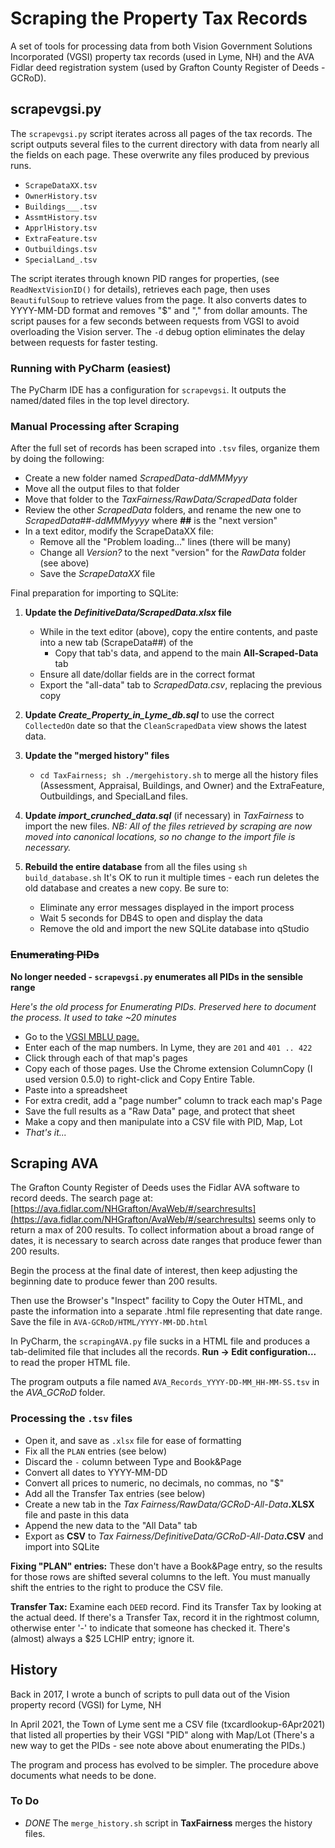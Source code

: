 # Scraping the Property Tax Records

A set of tools for processing data from both
Vision Government Solutions Incorporated (VGSI)
property tax records (used in Lyme, NH) and the
AVA Fidlar deed registration system
(used by Grafton County Register of Deeds - GCRoD).

## scrapevgsi.py

The `scrapevgsi.py` script iterates across all pages of
the tax records.
The script outputs several files to the current directory
with data from nearly all the fields on each page.
These overwrite any files produced by previous runs.

* `ScrapeDataXX.tsv`
* `OwnerHistory.tsv`
* `Buildings___.tsv`
* `AssmtHistory.tsv`
* `ApprlHistory.tsv`
* `ExtraFeature.tsv`
* `Outbuildings.tsv`
* `SpecialLand_.tsv` 

The script iterates through known PID ranges for properties,
(see `ReadNextVisionID()` for details), retrieves each page,
then uses `BeautifulSoup` to retrieve values from the page.
It also converts dates to YYYY-MM-DD format and
removes "\$" and "," from dollar amounts.
The script pauses for a few seconds between requests from VGSI
to avoid overloading the Vision server.
The `-d` debug option eliminates the delay between requests
for faster testing.

### Running with PyCharm (easiest)

The PyCharm IDE has a configuration for `scrapevgsi`.
It outputs the named/dated files in the top level directory.  

### Manual Processing after Scraping

After the full set of records has been scraped into `.tsv` files,
organize them by doing the following:

* Create a new folder named _ScrapedData-ddMMMyyy_
* Move all the output files to that folder
* Move that folder to the _TaxFairness/RawData/ScrapedData_ folder
* Review the other _ScrapedData_ folders, and rename the new one 
  to _ScrapedData##-ddMMMyyyy_ where **##** is the "next version"
* In a text editor, modify the ScrapeDataXX file:
  * Remove all the "Problem loading..." lines (there will be many)
  * Change all _Version?_ to the next "version" for the
    _RawData_ folder (see above)
  * Save the _ScrapeDataXX_ file

Final preparation for importing to SQLite:

1. **Update the _DefinitiveData/ScrapedData.xlsx_ file**

	* While in the text editor (above), copy the entire contents,
	  and paste into a new tab (ScrapeData##) of the
	  * Copy that tab's data, and append to the main **All-Scraped-Data** tab
	* Ensure all date/dollar fields are in the correct format
	* Export the "all-data" tab to _ScrapedData.csv_,
	  replacing the previous copy
2. **Update _Create\_Property\_in\_Lyme\_db.sql_** to use the
  correct `CollectedOn` date so that the `CleanScrapedData`
  view shows the latest data.
3. **Update the "merged history" files**
	* `cd TaxFairness; sh ./mergehistory.sh` to merge all the
	  history files (Assessment, Appraisal, Buildings, and Owner)
	  and the ExtraFeature, Outbuildings, and SpecialLand files.
4. **Update _import\_crunched\_data.sql_** (if necessary) in
	  _TaxFairness_ to import the new files.
	  _NB: All of the files retrieved by scraping are now moved into
	  canonical locations, so no change to the import file
	  is necessary._
5. **Rebuild the entire database**
  from all the files using `sh build_database.sh` 
  It's OK to run it multiple times - each run deletes
  the old database and creates a new copy. Be sure to:
   * Eliminate any error messages displayed in the import process
   * Wait 5 seconds for DB4S to open and display the data
   * Remove the old and import the new SQLite database into qStudio

### ~~Enumerating PIDs~~

**No longer needed - `scrapevgsi.py` enumerates all PIDs in the sensible range**

_Here's the old process for Enumerating PIDs.
Preserved here to document the process. It used to take ~20 minutes_

* Go to the [VGSI MBLU page.](https://gis.vgsi.com/lymeNH/Search.aspx)
* Enter each of the map numbers.
  In Lyme, they are `201` and `401 .. 422`
* Click through each of that map's pages
* Copy each of those pages. Use the Chrome extension ColumnCopy (I used version 0.5.0) to right-click and Copy Entire Table.
* Paste into a spreadsheet
* For extra credit, add a "page number" column to track each map's Page
* Save the full results as a "Raw Data" page, and protect that sheet
* Make a copy and then manipulate into a CSV file with PID, Map, Lot
* _That's it..._

## Scraping AVA

The Grafton County Register of Deeds uses the Fidlar AVA software
to record deeds.
The search page at: 
[https://ava.fidlar.com/NHGrafton/AvaWeb/#/searchresults](https://ava.fidlar.com/NHGrafton/AvaWeb/#/searchresults)
seems only to return a max of 200 results.
To collect information about a broad range of dates, it is necessary to 
search across date ranges that produce fewer than 200 results.

Begin the process at the final date of interest, then keep adjusting
the beginning date to produce fewer than 200 results.

Then use the Browser's "Inspect" facility to Copy the Outer HTML,
and paste the information into a separate .html file representing
that date range. Save the file in `AVA-GCRoD/HTML/YYYY-MM-DD.html`

In PyCharm, the `scrapingAVA.py` file sucks in a HTML file
and produces a tab-delimited file that includes all the records. 
**Run -> Edit configuration...** to read the proper HTML file.

The program outputs a file named `AVA_Records_YYYY-DD-MM_HH-MM-SS.tsv` in the _AVA_GCRoD_ folder.

### Processing the `.tsv` files

* Open it, and save as `.xlsx` file for ease of formatting
* Fix all the `PLAN` entries (see below)
* Discard the `-` column between Type and Book&Page
* Convert all dates to YYYY-MM-DD
* Convert all prices to numeric, no decimals, no commas, no "$"
* Add all the Transfer Tax entries (see below)
* Create a new tab in the 
_Tax Fairness/RawData/GCRoD-All-Data_**.XLSX** file
and paste in this data
* Append the new data to the "All Data" tab 
* Export as **CSV** to _Tax Fairness/DefinitiveData/GCRoD-All-Data_**.CSV**
and import into SQLite

**Fixing "PLAN" entries:** These don't have a Book&Page entry, so the results
for those rows are shifted several columns to the left.
You must manually shift the entries to the right to produce the CSV file.

**Transfer Tax:** Examine each `DEED` record.
Find its Transfer Tax by looking at the actual deed. 
If there's a Transfer Tax, record it in the rightmost column,
otherwise enter '-' to indicate that someone has checked it.
There's (almost) always a \$25 LCHIP entry; ignore it.

## History

Back in 2017, I wrote a bunch of scripts to pull data out of the Vision property record (VGSI) for Lyme, NH

In April 2021, the Town of Lyme sent me a CSV file (txcardlookup-6Apr2021)
that listed all properties by their VGSI "PID" along with Map/Lot
(There's a new way to get the PIDs - see note above about enumerating the PIDs.)

The program and process has evolved to be simpler.
The procedure above documents what needs to be done.

### To Do

* _DONE_ The `merge_history.sh` script in **TaxFairness** merges the history files. 
